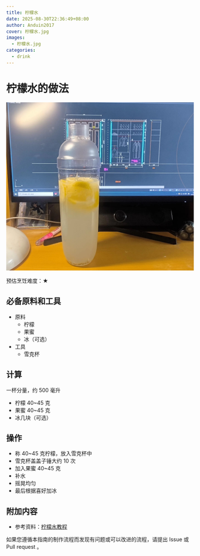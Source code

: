 ```yaml
---
title: 柠檬水
date: 2025-08-30T22:36:49+08:00
author: Anduin2017
cover: 柠檬水.jpg
images:
  - 柠檬水.jpg
categories:
  - drink
---
```


# 柠檬水的做法

![柠檬水成品](./柠檬水.jpg)

预估烹饪难度：★

## 必备原料和工具

- 原料
  - 柠檬
  - 果蜜
  - 冰（可选）
- 工具
  - 雪克杯

## 计算

一杯分量，约 500 毫升

- 柠檬 40~45 克
- 果蜜 40~45 克
- 冰几块（可选）

## 操作

- 称 40~45 克柠檬，放入雪克杯中
- 雪克杯盖盖子锤大约 10 次
- 加入果蜜 40~45 克
- 补水
- 摇晃均匀
- 最后根据喜好加冰

## 附加内容

- 参考资料：[柠檬水教程](https://v.douyin.com/TVNTcXDi46I)

如果您遵循本指南的制作流程而发现有问题或可以改进的流程，请提出 Issue 或 Pull request 。
